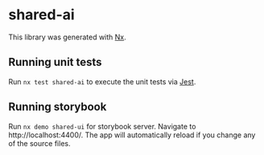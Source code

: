 # shared-ai

This library was generated with [Nx](https://nx.dev).

## Running unit tests

Run `nx test shared-ai` to execute the unit tests via [Jest](https://jestjs.io).

## Running storybook

Run `nx demo shared-ui` for storybook server. Navigate to http://localhost:4400/. The app will automatically reload if you change any of the source files.
